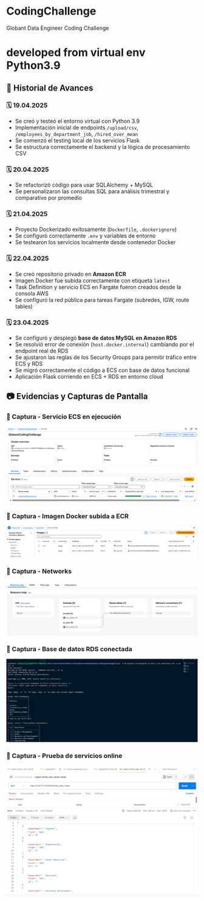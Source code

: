 # CodingChallenge
Globant Data Engineer Coding Challenge

# developed from virtual env Python3.9

## 📅 Historial de Avances

### 🗓️ **19.04.2025**
- Se creó y testeó el entorno virtual con Python 3.9
- Implementación inicial de endpoints `/upload/csv`, `/employees_by_department_job`, `/hired_over_mean`
- Se comenzó el testing local de los servicios Flask
- Se estructura correctamente el backend y la lógica de procesamiento CSV

### 🗓️ **20.04.2025**
- Se refactorizó código para usar SQLAlchemy + MySQL
- Se personalizaron las consultas SQL para análisis trimestral y comparativo por promedio

### 🗓️ **21.04.2025**
- Proyecto Dockerizado exitosamente (`Dockerfile`, `.dockerignore`)
- Se configuró correctamente `.env` y variables de entorno
- Se testearon los servicios localmente desde contenedor Docker

### 🗓️ **22.04.2025**
- Se creó repositorio privado en **Amazon ECR**
- Imagen Docker fue subida correctamente con etiqueta `latest`
- Task Definition y servicio ECS en Fargate fueron creados desde la consola AWS
- Se configuró la red pública para tareas Fargate (subredes, IGW, route tables)

### 🗓️ **23.04.2025**
- Se configuró y desplegó **base de datos MySQL en Amazon RDS**
- Se resolvió error de conexión (`host.docker.internal`) cambiando por el endpoint real de RDS
- Se ajustaron las reglas de los Security Groups para permitir tráfico entre ECS y RDS
- Se migró correctamente el código a ECS con base de datos funcional
- Aplicación Flask corriendo en ECS + RDS en entorno cloud


## 📷 Evidencias y Capturas de Pantalla

### 📸 Captura - Servicio ECS en ejecución
<p align="center">
  <img src="/screenshots/ecs-running.png"/>
</p>

### 📸 Captura - Imagen Docker subida a ECR
![ecr-image](./screenshots/ecr-image.png)

### 📸 Captura - Networks
![network](./screenshots/network.png)

### 📸 Captura - Base de datos RDS conectada
![rds-connection](./screenshots/rds-connection.png)

### 📸 Captura - Prueba de servicios online
![postman-service](./screenshots/postman-service.png)
